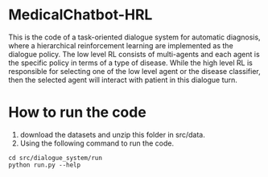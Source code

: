 # MedicalChatbot-HRL

This is the code of a task-oriented dialogue system for automatic diagnosis, where a hierarchical reinforcement learning are implemented as the dialogue policy. The low level RL consists of multi-agents and each agent is the specific policy in terms of a type of disease. While the high level RL is responsible for selecting one of the low level agent or the disease classifier, then the selected agent will interact with patient in this dialogue turn.


# How to run the code

1. download the datasets and unzip this folder in src/data.
2. Using the following command to run the code.
```
cd src/dialogue_system/run
python run.py --help
```



